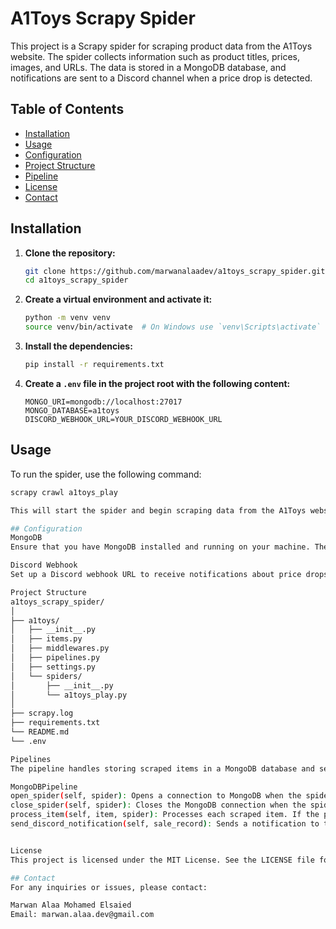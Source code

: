 # A1Toys Scrapy Spider

This project is a Scrapy spider for scraping product data from the A1Toys website. The spider collects information such as product titles, prices, images, and URLs. The data is stored in a MongoDB database, and notifications are sent to a Discord channel when a price drop is detected.

## Table of Contents
- [Installation](#installation)
- [Usage](#usage)
- [Configuration](#configuration)
- [Project Structure](#project-structure)
- [Pipeline](#pipeline)
- [License](#license)
- [Contact](#contact)

## Installation

1. **Clone the repository:**

    ```sh
    git clone https://github.com/marwanalaadev/a1toys_scrapy_spider.git
    cd a1toys_scrapy_spider
    ```

2. **Create a virtual environment and activate it:**

    ```sh
    python -m venv venv
    source venv/bin/activate  # On Windows use `venv\Scripts\activate`
    ```

3. **Install the dependencies:**

    ```sh
    pip install -r requirements.txt
    ```

4. **Create a `.env` file in the project root with the following content:**

    ```env
    MONGO_URI=mongodb://localhost:27017
    MONGO_DATABASE=a1toys
    DISCORD_WEBHOOK_URL=YOUR_DISCORD_WEBHOOK_URL
    ```

## Usage

To run the spider, use the following command:

```sh
scrapy crawl a1toys_play

This will start the spider and begin scraping data from the A1Toys website. The scraped data will be stored in the MongoDB database specified in the .env file.

## Configuration
MongoDB
Ensure that you have MongoDB installed and running on your machine. The default configuration expects MongoDB to be accessible at mongodb://localhost:27017.

Discord Webhook
Set up a Discord webhook URL to receive notifications about price drops. Replace YOUR_DISCORD_WEBHOOK_URL in the .env file with your actual webhook URL.

Project Structure
a1toys_scrapy_spider/
│
├── a1toys/
│   ├── __init__.py
│   ├── items.py
│   ├── middlewares.py
│   ├── pipelines.py
│   ├── settings.py
│   └── spiders/
│       ├── __init__.py
│       └── a1toys_play.py
│
├── scrapy.log
├── requirements.txt
└── README.md
└── .env

Pipelines
The pipeline handles storing scraped items in a MongoDB database and sending notifications to a Discord channel when a price drop is detected.

MongoDBPipeline
open_spider(self, spider): Opens a connection to MongoDB when the spider starts.
close_spider(self, spider): Closes the MongoDB connection when the spider stops.
process_item(self, item, spider): Processes each scraped item. If the product already exists in the database and the price has changed, it updates the price and records the price drop. Otherwise, it inserts the new product.
send_discord_notification(self, sale_record): Sends a notification to the specified Discord channel about the price drop.


License
This project is licensed under the MIT License. See the LICENSE file for details.

## Contact
For any inquiries or issues, please contact:

Marwan Alaa Mohamed Elsaied
Email: marwan.alaa.dev@gmail.com
